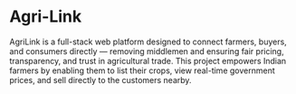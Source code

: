 # Agri-Link
AgriLink is a full-stack web platform designed to connect farmers, buyers, and consumers directly — removing middlemen and ensuring fair pricing, transparency, and trust in agricultural trade. This project empowers Indian farmers by enabling them to list their crops, view real-time government prices, and sell directly to the customers nearby. 
